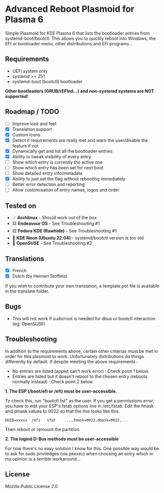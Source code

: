 # Advanced Reboot Plasmoid for Plasma 6

Simple Plasmoid for KDE Plasma 6 that lists the bootloader entries from systemd-boot/bootctl.
This allows you to quickly reboot into Windows, the EFI or bootloader menu, other distributions and EFI programs...

## Requirements

- UEFI system only
- systemd >= 251
- systemd-boot (bootctl) bootloader

**Other bootloaders (GRUB/rEFInd...) and non-systemd systems are NOT supported!**

## Roadmap / TODO

- [ ] Improve look and feel
- [X] Translation support
- [X] Custom icons
- [X] Detect if requirements are really met and warn the user/disable the feature if not
- [X] Dynamically get and list all the bootloader entries
- [X] Ability to tweak visibility of every entry
- [ ] Show which entry is currently the active one
- [ ] Show which entry has been set for next boot
- [ ] Show detailed entry info/metadata
- [X] Ability to just set the flag without rebooting immediately
- [ ] Better error detection and reporting
- [ ] Allow customisation of entry names, logos and order

## Tested on

- ✅ **Archlinux** - Should work out of the box
- 🟨 **Endeavour OS** - See Troubleshooting #1
- 🟨 **Fedora KDE (Rawhide)** - See Troubleshooting #1
- 🚫 **KDE Neon (Ubuntu 22.04)** - systemd/bootctl version is too old
- 🚫 **OpenSUSE** - See Troubleshooting #2

## Translations

- [X] French
- [X] Dutch (by Heimen Stoffels)

If you wish to contribute your own translation, a template.pot file is available in the translate folder.

## Bugs

- This will not work if sudo/root is needed for dbus or bootctl interaction. (eg: OpenSUSE)

## Troubleshooting

In addition to the requirements above, certain other criterias must be met in order for this plasmoid to work. Unfortunately distributions do things differently by default.
If despite meeting the above requirements :

- No entries are listed (applet can't work error) : Check point 1 below.
- Entries are listed but it doesn't reboot to the chosen entry (reboots normally instead) : Check point 2 below

**1. The ESP (/boot/efi or /efi) must be user-accessible.**

To check this, run "bootctl list" as the user. If you get a permissions error, you have to edit your ESP's fstab options line in /etc/fstab.
Edit the fmask and dmask values to 0022 so that the line looks like this:
```
UUID=xxxxx  /efi   vfat    ...,fmask=0022,dmask=0022,...
```
Then reboot or remount the partition.

**2. The logind D-Bus methods must be user-accessible**

For now there's no easy solution I know for this. One possible way would be to ask for sudo priviledges (via pkexec) when choosing an entry which in my opinion is a terrible workaround...

## License

Mozilla Public License 2.0
